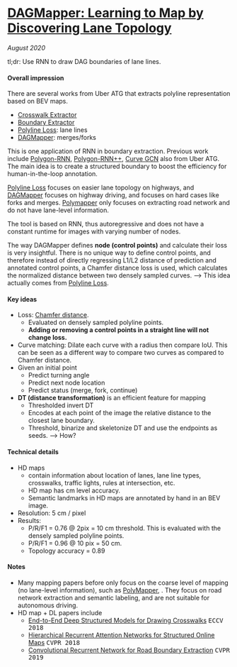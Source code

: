# [DAGMapper: Learning to Map by Discovering Lane Topology](http://openaccess.thecvf.com/content_ICCV_2019/papers/Homayounfar_DAGMapper_Learning_to_Map_by_Discovering_Lane_Topology_ICCV_2019_paper.pdf)

_August 2020_

tl;dr: Use RNN to draw DAG boundaries of lane lines.

#### Overall impression
There are several works from Uber ATG that extracts polyline representation based on BEV maps.

- [Crosswalk Extractor](deep_structured_crosswalk.md)
- [Boundary Extractor](boundary_extractor.md)
- [Polyline Loss](hran.md): lane lines
- [DAGMapper](dagmapper.md): merges/forks

This is one application of RNN in boundary extraction. Previous work include [Polygon-RNN](http://www.cs.toronto.edu/polyrnn/poly_cvpr17/), [Polygon-RNN++](http://www.cs.toronto.edu/polyrnn/), [Curve GCN](https://openaccess.thecvf.com/content_CVPR_2019/papers/Ling_Fast_Interactive_Object_Annotation_With_Curve-GCN_CVPR_2019_paper.pdf) also from Uber ATG. The main idea is to create a structured boundary to boost the efficiency for human-in-the-loop  annotation.

[Polyline Loss](hran.md) focuses on easier lane topology on highways, and [DAGMapper](dagmapper.md) focuses on highway driving, and focuses on hard cases like forks and merges. [Polymapper](polymapper.md) only focuses on extracting road network and do not have lane-level information. 

The tool is based on RNN, thus autoregressive and does not have a constant runtime for images with varying number of nodes. 

The way DAGMapper defines **node (control points)** and calculate their loss is very insightful. There is no unique way to define control points, and therefore instead of directly regressing L1/L2 distance of prediction and annotated control points, a Chamfer distance loss is used, which calculates the normalized distance between two densely sampled curves. --> This idea actually comes from [Polyline Loss](hran.md).

#### Key ideas
- Loss: [Chamfer distance](http://vision.cs.utexas.edu/378h-fall2015/slides/lecture4.pdf). 
	- Evaluated on densely sampled polyline points. 
	- **Adding or removing a control points in a straight line will not change loss.**
- Curve matching: Dilate each curve with a radius then compare IoU. This can be seen as a different way to compare two curves as compared to Chamfer distance.
- Given an initial point
	- Predict turning angle
	- Predict next node location
	- Predict status (merge, fork, continue)
- **DT (distance transformation)** is an efficient feature for mapping
	- Thresholded invert DT
	- Encodes at each point of the image the relative distance to the closest lane boundary. 
	- Threshold, binarize and skeletonize DT and use the endpoints as seeds. --> How?


#### Technical details
- HD maps 
	- contain information about location of lanes, lane line types, crosswalks, traffic lights, rules at intersection, etc. 
	- HD map has cm level accuracy.
	- Semantic landmarks in HD maps are annotated by hand in an BEV image. 
- Resolution: 5 cm / pixel
- Results: 
	- P/R/F1 = 0.76 @ 2pix = 10 cm threshold. This is evaluated with the densely sampled polyline points. 
	- P/R/F1 = 0.96 @ 10 pix = 50 cm.
	- Topology accuracy = 0.89

#### Notes
- Many mapping papers before only focus on the coarse level of mapping (no lane-level information), such as [PolyMapper](polymapper.md), . They focus on road network extraction and semantic labeling, and are not suitable for autonomous driving.
- HD map + DL papers include 
	- [End-to-End Deep Structured Models for Drawing Crosswalks](https://openaccess.thecvf.com/content_ECCV_2018/papers/Justin_Liang_End-to-End_Deep_Structured_ECCV_2018_paper.pdf) <kbd>ECCV 2018</kbd>
	- [Hierarchical Recurrent Attention Networks for Structured Online Maps](https://openaccess.thecvf.com/content_cvpr_2018/papers/Homayounfar_Hierarchical_Recurrent_Attention_CVPR_2018_paper.pdf) <kbd>CVPR 2018</kbd>
	- [Convolutional Recurrent Network for Road Boundary Extraction](https://openaccess.thecvf.com/content_CVPR_2019/papers/Liang_Convolutional_Recurrent_Network_for_Road_Boundary_Extraction_CVPR_2019_paper.pdf) <kbd>CVPR 2019</kbd>

